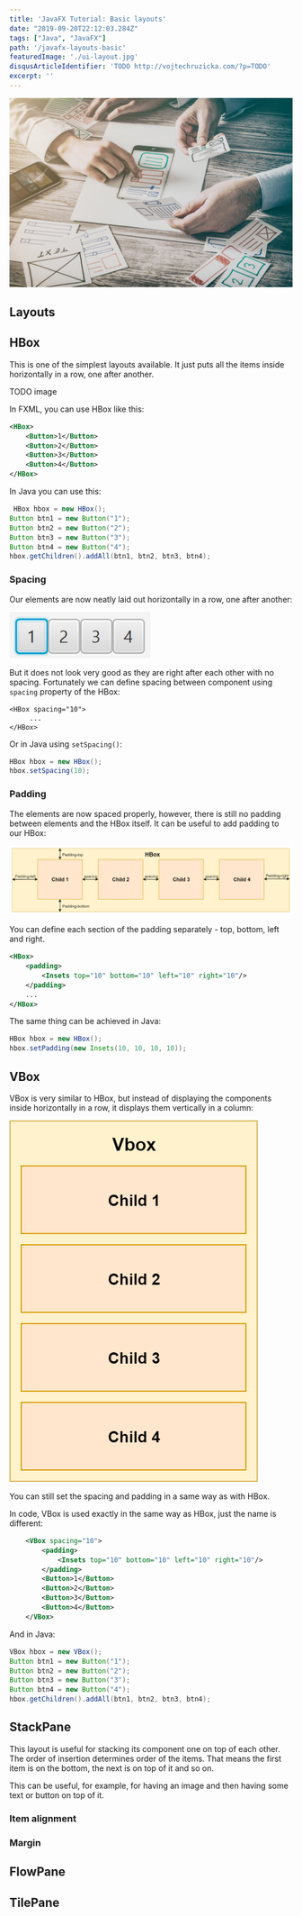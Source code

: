 ```yaml
---
title: 'JavaFX Tutorial: Basic layouts'
date: "2019-09-20T22:12:03.284Z"
tags: ["Java", "JavaFX"]
path: '/javafx-layouts-basic'
featuredImage: './ui-layout.jpg'
disqusArticleIdentifier: 'TODO http://vojtechruzicka.com/?p=TODO'
excerpt: ''
---
```


![JavaFX Layouts](ui-layout.jpg)

## Layouts

## HBox
This is one of the simplest layouts available. It just puts all the items inside horizontally in a row, one after another.

TODO image

In FXML, you can use HBox like this:

```xml
<HBox>
    <Button>1</Button>
    <Button>2</Button>
    <Button>3</Button>
    <Button>4</Button>
</HBox>
```

In Java you can use this:

```java
 HBox hbox = new HBox();
Button btn1 = new Button("1");
Button btn2 = new Button("2");
Button btn3 = new Button("3");
Button btn4 = new Button("4");
hbox.getChildren().addAll(btn1, btn2, btn3, btn4);
```

### Spacing
Our elements are now neatly laid out horizontally in a row, one after another:

![HBox without spacing](hbox-no-spacing.png)

But it does not look very good as they are right after each other with no spacing. Fortunately we can define spacing between component using `spacing` property of the HBox:

```
<HBox spacing="10">
     ...
</HBox>
```

Or in Java using `setSpacing()`:

```java
HBox hbox = new HBox();
hbox.setSpacing(10);
```

### Padding
The elements are now spaced properly, however, there is still no padding between elements and the HBox itself. It can be useful to add padding to our HBox:

![HBox with padding and spacing](hbox-padding-spacing.png)

You can define each section of the padding separately - top, bottom, left and right.

```xml
<HBox>
    <padding>
        <Insets top="10" bottom="10" left="10" right="10"/>
    </padding>
    ...
</HBox>
```

The same thing can be achieved in Java:

```java
HBox hbox = new HBox();
hbox.setPadding(new Insets(10, 10, 10, 10));
```


## VBox
VBox is very similar to HBox, but instead of displaying the components inside horizontally in a row, it displays them vertically in a column:

![VBox](vbox.png)

You can still set the spacing and padding in a same way as with HBox.

In code, VBox is used exactly in the same way as HBox, just the name is different:

```xml
    <VBox spacing="10">
        <padding>
            <Insets top="10" bottom="10" left="10" right="10"/>
        </padding>
        <Button>1</Button>
        <Button>2</Button>
        <Button>3</Button>
        <Button>4</Button>
    </VBox>
```

And in Java:

```java
VBox hbox = new VBox();
Button btn1 = new Button("1");
Button btn2 = new Button("2");
Button btn3 = new Button("3");
Button btn4 = new Button("4");
hbox.getChildren().addAll(btn1, btn2, btn3, btn4);
```

## StackPane
This layout is useful for stacking its component one on top of each other. The order of insertion determines order of the items. That means the first item is on the bottom, the next is on top of it and so on.

This can be useful, for example, for having an image and then having some text or button on top of it.

### Item alignment

### Margin

## FlowPane

## TilePane